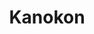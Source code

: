 --- 
title: "Kanokon"
publishdate: "2019-5-15T16:48:46+02:00"
src: "https://365manga.net/manga/kanokon"
image: "https://data.365manga.net/images/thumbnails/19327-kanokon.jpg"
description: "Innocent country boy Oyamada Kouta transfers to a big city high school in his freshman year, and from day one, his life enters a world of crazy. First, a beautiful second-year student named Chizuru professes her love to him, then reveals that she is in fact a fox spirit. Frisky and flirty, her suggestive teasing of naive Kouta in front of his classmates embarrasses him to no end. If that…"
---